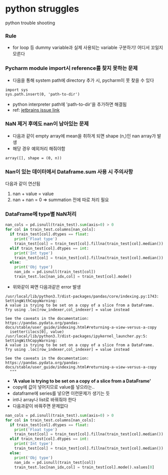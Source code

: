 python struggles
=======
python trouble shooting  

### Rule
* for loop 등 dummy variable과 실제 사용되는 variable 구분하기! 어디서 꼬일지 모른다

### Pycharm module import시 reference를 찾지 못하는 문제
* 다음을 통해 system path에 directory 추가 시, pycharm이 못 찾을 수 있다
```
import sys
sys.path.insert(0, 'path-to-dir')
```
* python interpreter path에 'path-to-dir'을 추가하면 해결됨
* ref: [jetbrains issue link](https://intellij-support.jetbrains.com/hc/en-us/community/posts/360003198659-PyCharm-Fails-to-resolve-references-to-installed-modules-and-even-built-ins)

### NaN 제거 후에도 nan이 남아있는 문제
* 다음과 같이 empty array에 mean을 취하게 되면 shape (n,)인 nan array가 발생
* 해당 경우 예외처리 해줘야함
```
array([], shape = (0, n))
```

### Nan이 있는 데이터에서 Dataframe.sum 사용 시 주의사항
다음과 같이 연산됨
1. nan + value = value
2. nan + nan = 0
=> summation 전에 따로 처리 필요


### DataFrame에 type별 NaN처리
```python
nan_cols = pd.isnull(train_test).sum(axis=0) > 0
for col in train_test.columns[nan_cols]:
  if train_test[col].dtypes == float:
    print('Float type')
    train_test[col] = train_test[col].fillna(train_test[col].median())
  elif train_test[col].dtypes == int:
    print('Int type')
    train_test[col] = train_test[col].fillna(train_test[col].median())
  else:
    print('Obj type')
    nan_idx = pd.isnull(train_test[col])
    train_test.loc[nan_idx,col] = train_test[col].mode()
```

* 위와같이 짜면 다음과같은 error 발생

```
/usr/local/lib/python3.7/dist-packages/pandas/core/indexing.py:1743: SettingWithCopyWarning: 
A value is trying to be set on a copy of a slice from a DataFrame.
Try using .loc[row_indexer,col_indexer] = value instead

See the caveats in the documentation: https://pandas.pydata.org/pandas-docs/stable/user_guide/indexing.html#returning-a-view-versus-a-copy
  isetter(ilocs[0], value)
/usr/local/lib/python3.7/dist-packages/ipykernel_launcher.py:5: SettingWithCopyWarning: 
A value is trying to be set on a copy of a slice from a DataFrame.
Try using .loc[row_indexer,col_indexer] = value instead

See the caveats in the documentation: https://pandas.pydata.org/pandas-docs/stable/user_guide/indexing.html#returning-a-view-versus-a-copy
  """
```

* __'A value is trying to be set on a copy of a slice from a DataFrame'__
* copy에 값이 넣어지므로 value를 넣으라는..
* dataframe에 series를 넣으면 이런문제가 생기는 듯
* int나 array나 list로 바꿔줘야 한다
* 다음과같이 바꿔주면 문제없다

```python
nan_cols = pd.isnull(train_test).sum(axis=0) > 0
for col in train_test.columns[nan_cols]:
  if train_test[col].dtypes == float:
    print('Float type')
    train_test[col] = train_test[col].fillna(train_test[col].median())
  elif train_test[col].dtypes == int:
    print('Int type')
    train_test[col] = train_test[col].fillna(train_test[col].median())
  else:
    print('Obj type')
    nan_idx = pd.isnull(train_test[col])
    train_test.loc[nan_idx,col] = train_test[col].mode().values[0]
```

